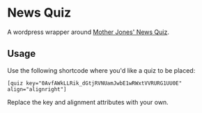 # News Quiz

A wordpress wrapper around [Mother Jones' News Quiz](https://github.com/motherjones/newsquiz).

## Usage

Use the following shortcode where you'd like a quiz to be placed:

	[quiz key="0AvfAWkLLRik_dGtjRVNUamJwbE1wRWxtVVRURG1UU0E" align="alignright"]

Replace the key and alignment attributes with your own.
